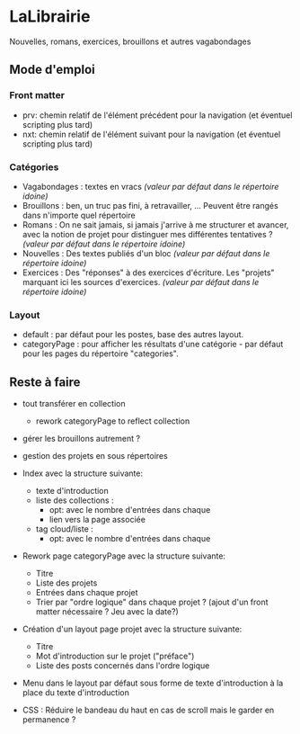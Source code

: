 # LaLibrairie

Nouvelles, romans, exercices, brouillons et autres vagabondages

## Mode d'emploi

### Front matter

* prv: chemin relatif de l'élément précédent pour la navigation (et éventuel scripting plus tard)
* nxt: chemin relatif de l'élément suivant pour la navigation (et éventuel scripting plus tard)

### Catégories

* Vagabondages : textes en vracs *(valeur par défaut dans le répertoire idoine)*
* Brouillons : ben, un truc pas fini, à retravailler, ... Peuvent être rangés dans n'importe quel répertoire
* Romans : On ne sait jamais, si jamais j'arrive à me structurer et avancer, avec la notion de projet pour distinguer mes différentes tentatives ? *(valeur par défaut dans le répertoire idoine)*
* Nouvelles : Des textes publiés d'un bloc *(valeur par défaut dans le répertoire idoine)*
* Exercices : Des "réponses" à des exercices d'écriture. Les "projets" marquant ici les sources d'exercices. *(valeur par défaut dans le répertoire idoine)*

### Layout

* default : par défaut pour les postes, base des autres layout.
* categoryPage : pour afficher les résultats d'une catégorie - par défaut pour les pages du répertoire "categories".

## Reste à faire

* tout transférer en collection
  * rework categoryPage to reflect collection

* gérer les brouillons autrement ?

* gestion des projets en sous répertoires

* Index avec la structure suivante:
  * texte d'introduction
  *  liste des collections :
     * opt: avec le nombre d'entrées dans chaque
     * lien vers la page associée
  * tag cloud/liste :
    * opt: avec le nombre d'entrées dans chaque

* Rework page categoryPage avec la structure suivante:
  * Titre
  * Liste des projets
  * Entrées dans chaque projet
  * Trier par "ordre logique" dans chaque projet ? (ajout d'un front matter nécessaire ? Jeu avec la date?)

* Création d'un layout page projet avec la structure suivante:
  * Titre
  * Mot d'introduction sur le projet ("préface")
  * Liste des posts concernés dans l'ordre logique

* Menu dans le layout par défaut sous forme de texte d'introduction à la place du texte d'introduction

* CSS : Réduire le bandeau du haut en cas de scroll mais le garder en permanence ?